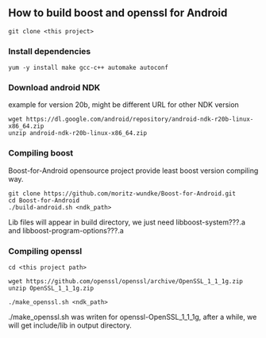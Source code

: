 ## How to build boost and openssl for Android

```
git clone <this project>
```

### Install dependencies

```
yum -y install make gcc-c++ automake autoconf
```

### Download android NDK

example for version 20b, might be different URL for other NDK version

```
wget https://dl.google.com/android/repository/android-ndk-r20b-linux-x86_64.zip
unzip android-ndk-r20b-linux-x86_64.zip
```

### Compiling boost

Boost-for-Android opensource project provide least boost version compiling way.

```
git clone https://github.com/moritz-wundke/Boost-for-Android.git
cd Boost-for-Android
./build-android.sh <ndk_path>
```

Lib files will appear in build directory, we just need libboost-system???.a and libboost-program-options???.a

### Compiling openssl

```
cd <this project path>

wget https://github.com/openssl/openssl/archive/OpenSSL_1_1_1g.zip
unzip OpenSSL_1_1_1g.zip

./make_openssl.sh <ndk_path>
```

./make_openssl.sh was writen for openssl-OpenSSL_1_1_1g, after a while, we will get include/lib in output directory.
